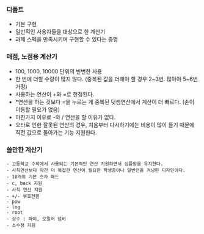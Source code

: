 ### 디폴트
- 기본 구현
- 일반적인 사용자들을 대상으로 한 계산기
- 과제 스펙을 만족시키며 구현할 수 있다는 증명


### 매점, 노점용 계산기
- 100, 1000, 10000 단위의 빈번한 사용
- 한 번에 더할 수량이 많지 않다. (중복된 값을 더해야 할 경우  2~3번. 많아야 5~6번 가정)
- 사용하는 연산이 +와 =로 한정된다.
- *연산을 하는 것보다 =을 누르는 게 중복된 덧셈연산에서 계산이 더 빠르다. (손이 이동할 필요가 없음)
- 마찬가지 이유로 -와 / 연산을 할 이유가 없다.
- 오타로 인한 잘못된 연산의 경우, 처음부터 다시하기에는 비용이 많이 들기 때문에 직전 값으로 돌아가는 기능 지원한다.


### 쓸만한 계산기 
	- 고등학교 수학에서 사용되는 기본적인 연산 지원하면서 심플함을 유지한다. 
	- 사칙연산보다 약간 더 복잡한 연산이 필요한 학생층이나 일반인을 겨냥한 디자인이다. 
	- 10개의 기본 숫자 패드 
	- c, back 지원 
	- 사칙 연산 지원
	- +/- 부호전환
	- pow
	- log
	- root
	- 상수 : 파이, 오일러 넘버 
	- 소수점 지원

